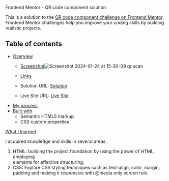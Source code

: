  Frontend Mentor - QR code component solution

This is a solution to the [QR code component challenge on Frontend Mentor](https://www.frontendmentor.io/challenges/qr-code-component-iux_sIO_H). Frontend Mentor challenges help you improve your coding skills by building realistic projects. 

## Table of contents

- [Overview](#overview)
  - [Screenshot](#screenshot)![Screenshot 2024-01-24 at 15-30-09 qr scan](https://github.com/emmanuel470/emmanuel470.github.io/assets/99646450/bfeddf74-fd53-4add-8765-a0ad4435ad79)

  - [Links](#Links)
  - Solution URL: [Solution](https://your-solution-url.com)
  - Live Site URL: [Live Site](https://your-live-site-url.com)
- [My process](#my-process)
- [Built with](#built-with)
  - Semantic HTML5 markup
  - CSS custom properties
 
[What I learned](#what-i-learned)

I acquired knowledge and skills in several areas.
1. HTML: building the project foundation by using the power of HTML, employing <section> <div> elements for effective structuring.
2. CSS: Explore CSS styling techniques such as text-align, color, margin, padding and making it responsive with @media only screen rule.
